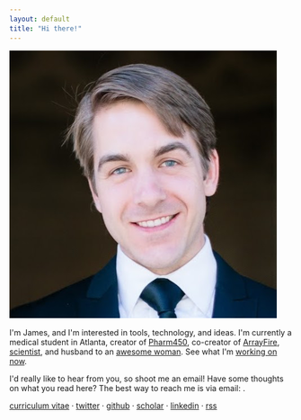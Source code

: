 ```yaml
---
layout: default
title: "Hi there!"
---
```


<img class="thumb" src="malcolm.jpg">

I'm James, and I'm interested in tools, technology, and ideas.  I'm currently
a medical student in Atlanta, creator of [Pharm450](//pharm450.com),
co-creator of [ArrayFire](http://arrayfire.com),
[scientist](/pubs/research.html), and husband to an [awesome woman].  See what
I'm [working on now][now].

 [awesome woman]: http://www.insleyrace.com/Associates/Malcolm-Kristin-Elizabeth.shtml

I'd really like to hear from you, so shoot me an email!  Have some thoughts on
what you read here? The best way to reach me is via email: <a
id="email"></a>.

[curriculum vitae](/cv) &middot;
<a href="https://twitter.com/jgmalcolm">twitter</a> &middot;
<a href="https://github.com/jgmalcolm">github</a> &middot;
<a href="https://scholar.google.com/citations?user=Tp8uTioAAAAJ&view_op=list_works&pagesize=100">scholar</a> &middot;
<a href="https://www.linkedin.com/in/jgmalcolm">linkedin</a> &middot;
<a href="/atom.xml" title="Subscribe (Atom)">rss</a>

<script>
<!--
var email = "me" + "@" + "jgmal";
email += "colm.com";
$("#email").attr("href", "mailto:" + email).html(email);
//-->
</script>

[now]: /now
